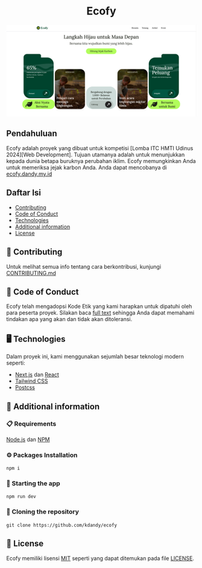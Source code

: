 <div align="center">
  <h1><b>Ecofy</b></h1>
</div>

![Preview][image-preview]

## Pendahuluan

Ecofy adalah proyek yang dibuat untuk kompetisi [Lomba ITC HMTI Udinus 2024][Web Development]. Tujuan utamanya adalah untuk menunjukkan kepada dunia betapa buruknya perubahan iklim. Ecofy memungkinkan Anda untuk memeriksa jejak karbon Anda. Anda dapat mencobanya di [ecofy.dandy.my.id][ecofy-link]

## Daftar Isi

- [Contributing](#-contributing)
- [Code of Conduct](#-code-of-conduct)
- [Technologies](#-technologies)
- [Additional information](#-additional-information)
- [License](#-license)

## 👏 Contributing 

Untuk melihat semua info tentang cara berkontribusi, kunjungi [CONTRIBUTING.md][contributing]

## 💖 Code of Conduct          

Ecofy telah mengadopsi Kode Etik yang kami harapkan untuk dipatuhi oleh para peserta proyek. Silakan baca [full text][code-of-conduct] sehingga Anda dapat memahami tindakan apa yang akan dan tidak akan ditoleransi.

## 🖥️ Technologies

Dalam proyek ini, kami menggunakan sejumlah besar teknologi modern seperti:

- [Next.js][nextjs] dan [React][react]
- [Tailwind CSS][tailwind]
- [Postcss][postcss]

## 📖 Additional information

### 📋 Requirements

[Node.js][node] dan [NPM][npm]

### ⚙️ Packages Installation

```shell
npm i
```

### 🚀 Starting the app 

```shell
npm run dev
```

### 🔗 Cloning the repository

```shell
git clone https://github.com/kdandy/ecofy
```

## 📄 License 

Ecofy memiliki lisensi [MIT][mit] seperti yang dapat ditemukan pada file [LICENSE][license].


[mit]: https://opensource.org/license/mit/
[license]: https://github.com/kdandy/ecofy/blob/master/LICENSE
[node]: https://nodejs.org/en
[npm]: https://www.npmjs.com/
[postcss]: https://postcss.org/
[contributing]: https://github.com/kdandy/pedulicarbon/blob/master/CONTRIBUTING.md
[Lomba]: https://www.instagram.com/p/C6BnZSBSuys/?igsh=dW1wMm1hd2xvMDB5
[image-preview]: https://github.com/kdandy/ecofy/blob/master/public/preview.png
[ecofy-link]: https://ecofy.dandy.my.id
[nextjs]: https://nextjs.org/
[react]: https://react.dev/

[tailwind]: https://tailwindcss.com
[code-of-conduct]: https://github.com/kdandy/ecofy/blob/master/CODE_OF_CONDUCT.md
